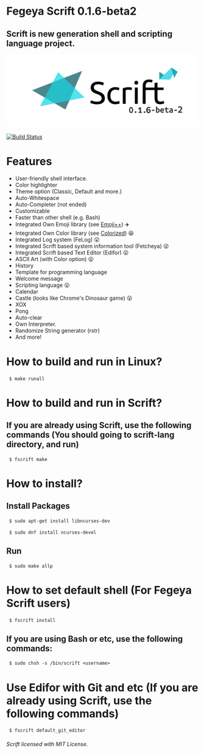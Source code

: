 # Fegeya Scrift 0.1.6-beta2

## Scrift is new generation shell and scripting language project.

![Scrift](docs/resource/ScriftVersionBanner.png)

[![Build Status](https://dev.azure.com/ferhatgectao/scrift-lang/_apis/build/status/FerhatGec.scrift-lang?branchName=master)](https://dev.azure.com/ferhatgectao/scrift-lang/_build/latest?definitionId=1&branchName=master)

# Features 
- User-friendly shell interface.
- Color highlighter
- Theme option (Classic, Default and more.)
- Auto-Whitespace
- Auto-Completer (not ended)
- Customizable
- Faster than other shell (e.g. Bash)
- Integrated Own Emoji library (see [Emoji++](https://github.com/FerhatGec/emojiplusplus)) :airplane:
- Integrated Own Color library (see [Colorized](https://github.com/FerhatGec/colorized)) :satisfied:
- Integrated Log system (FeLog) :open_mouth:
- Integrated Scrift based system information tool (Fetcheya) :open_mouth:
- Integrated Scrift based Text Editor (Edifor) :open_mouth:
- ASCII Art (with Color option) :open_mouth:
- History 
- Template for programming language
- Welcome message 
- Scripting language :open_mouth:
- Calendar 
- Castle (looks like Chrome's Dinosaur game) :open_mouth:
- XOX 
- Pong
- Auto-clear
- Own Interpreter.
- Randomize String generator (rstr)
- And more!

# How to build and run in Linux?

```
 $ make runall 
```
# How to build and run in Scrift?
## If you are already using Scrift, use the following commands (You should going to scrift-lang directory, and run)

```
 $ fscrift make
```

# How to install?
## Install Packages

```
 $ sudo apt-get install libncurses-dev 
```
```
 $ sudo dnf install ncurses-devel
```

## Run
```
 $ sudo make allp
```

# How to set default shell (For Fegeya Scrift users)

```
 $ fscrift install
```

## If you are using Bash or etc, use the following commands:

```
 $ sudo chsh -s /bin/scrift <username>
```


# Use Edifor with Git and etc (If you are already using Scrift, use the following commands)
```
 $ fscrift default_git_editor
```

###### Scrift licensed with MIT License.
